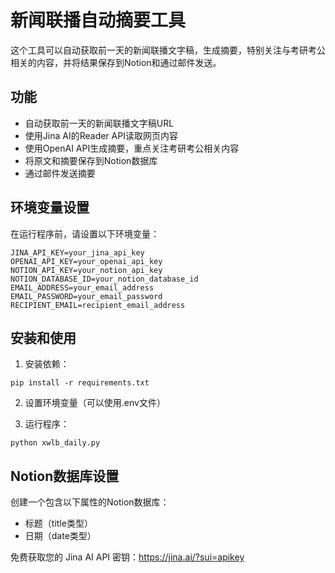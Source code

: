 # 新闻联播自动摘要工具

这个工具可以自动获取前一天的新闻联播文字稿，生成摘要，特别关注与考研考公相关的内容，并将结果保存到Notion和通过邮件发送。

## 功能

- 自动获取前一天的新闻联播文字稿URL
- 使用Jina AI的Reader API读取网页内容
- 使用OpenAI API生成摘要，重点关注考研考公相关内容
- 将原文和摘要保存到Notion数据库
- 通过邮件发送摘要

## 环境变量设置

在运行程序前，请设置以下环境变量：

```
JINA_API_KEY=your_jina_api_key
OPENAI_API_KEY=your_openai_api_key
NOTION_API_KEY=your_notion_api_key
NOTION_DATABASE_ID=your_notion_database_id
EMAIL_ADDRESS=your_email_address
EMAIL_PASSWORD=your_email_password
RECIPIENT_EMAIL=recipient_email_address
```

## 安装和使用

1. 安装依赖：
```
pip install -r requirements.txt
```

2. 设置环境变量（可以使用.env文件）

3. 运行程序：
```
python xwlb_daily.py
```

## Notion数据库设置

创建一个包含以下属性的Notion数据库：
- 标题（title类型）
- 日期（date类型）

免费获取您的 Jina AI API 密钥：https://jina.ai/?sui=apikey
